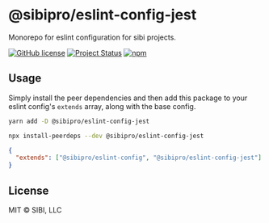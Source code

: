 # @sibipro/eslint-config-jest

Monorepo for eslint configuration for sibi projects.

[![GitHub license](https://img.shields.io/badge/license-MIT-blue.svg)](https://raw.githubusercontent.com/w33ble/eslint-config-sibi-web/master/LICENSE)
[![Project Status](https://img.shields.io/badge/status-stable-limegreen.svg)](https://nodejs.org/api/documentation.html#documentation_stability_index)
[![npm](https://img.shields.io/npm/v/@sibipro/eslint-config-jest.svg)](https://www.npmjs.com/package/@sibipro/eslint-config-jest)

## Usage

Simply install the peer dependencies and then add this package to your eslint config's `extends` array, along with the base config.

```sh
yarn add -D @sibipro/eslint-config-jest

npx install-peerdeps --dev @sibipro/eslint-config-jest
```

```json
{
  "extends": ["@sibipro/eslint-config", "@sibipro/eslint-config-jest"]
}
```

## License

MIT © SIBI, LLC
